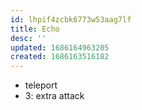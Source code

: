 ```yaml
---
id: lhpif4zcbk6773w53aag7lf
title: Echo
desc: ''
updated: 1686164963205
created: 1686163516182
---
```


- teleport
- 3: extra attack